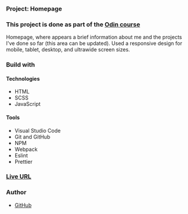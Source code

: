 ### Project: Homepage

### This project is done as part of the [Odin course](https://www.theodinproject.com/dashboard)

Homepage, where appears a brief information about me and the projects I've done so far (this area can be updated). Used a responsive design for mobile, tablet, desktop, and ultrawide screen sizes.

### Build with

#### Technologies

- HTML
- SCSS
- JavaScript

#### Tools

- Visual Studio Code
- Git and GitHub
- NPM
- Webpack
- Eslint
- Prettier

### [Live URL](https://saba-bar95.github.io/homepage/)

### Author

- [GitHub](https://github.com/saba-bar95)
